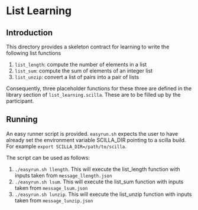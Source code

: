 # List Learning

## Introduction
This directory provides a skeleton contract for learning to
write the following list functions

1. `list_length`: compute the number of elements in a list
2. `list_sum`: compute the sum of elements of an integer list
3. `list_unzip`: convert a list of pairs into a pair of lists

Consequently, three placeholder functions for these three are
defined in the library section of `list_learning.scilla`. These
are to be filled up by the participant.

## Running
An easy runner script is provided. `easyrun.sh` expects the
user to have already set the environment variable SCILLA_DIR
pointing to a scilla build. For example `export SCILLA_DIR=/path/to/scilla`.

The script can be used as follows:

1. `./easyrun.sh llength`. This will execute the list_length
  function with inputs taken from `message_llength.json`
2. `./easyrun.sh lsum`. This will execute the list_sum
  function with inputs taken from `message_lsum.json`
3. `./easyrun.sh lunzip`. This will execute the list_unzip
  function with inputs taken from `message_lunzip.json`
